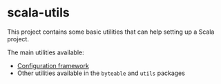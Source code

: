 # scala-utils

This project contains some basic utilities that can help setting up a Scala project.

The main utilities available:
- [Configuration framework](docs/configuration-framework.md)
- Other utilities available in the `byteable` and `utils` packages
